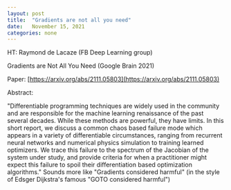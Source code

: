 ```yaml
---
layout: post
title:  "Gradients are not all you need"
date:   November 15, 2021
categories: none
---
```


HT: Raymond de Lacaze (FB Deep Learning group) 

Gradients are Not All You Need (Google Brain 2021)

Paper: [https://arxiv.org/abs/2111.05803](https://arxiv.org/abs/2111.05803)

Abstract:

"Differentiable programming techniques are widely used in the community and are responsible for the machine learning renaissance of the past several decades. While these methods are powerful, they have limits. In this short report, we discuss a common chaos based failure mode which appears in a variety of differentiable circumstances, ranging from recurrent neural networks and numerical physics simulation to training learned optimizers. We trace this failure to the spectrum of the Jacobian of the system under study, and provide criteria for when a practitioner might expect this failure to spoil their differentiation based optimization algorithms."
Sounds more like "Gradients considered harmful" (in the style of Edsger Dijkstra's famous "GOTO considered harmful")

 

